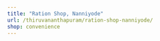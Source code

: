```yaml
---
title: "Ration Shop, Nanniyode"
url: /thiruvananthapuram/ration-shop-nanniyode/
shop: convenience
---
```

